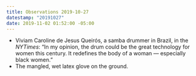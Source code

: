```yaml
---
title: Observations 2019-10-27
datestamp: "20191027"
date: 2019-11-02 01:52:00 -05:00
---
```


- Viviam Caroline de Jesus Queirós, a samba drummer in Brazil, in the *NYTimes*: “In my opinion, the drum could be the great technology for women this century. It redefines the body of a woman — especially black women.”
- The mangled, wet latex glove on the ground.
